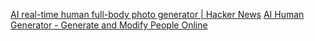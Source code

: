 
[AI real-time human full-body photo generator | Hacker News](https://news.ycombinator.com/item?id=37237583)
[AI Human Generator - Generate and Modify People Online](https://generated.photos/human-generator/)
